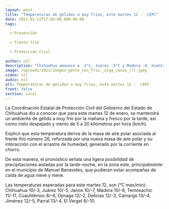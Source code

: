 ```yaml
---
layout: post
title: "Temperaturas de gélidas a muy frías, este martes 12 -  CEPC"
date: 2021-01-12T17:03:00.000-06:00
tags:
  
  - Prevención
  
  - frente frío
  
  - Protección Civil
  
author: nil
description: "Chihuahua amanece a -3°C, Juárez -5°C y Madera -8, mientras que Temósachic alcanza los -11°C"
image: /uploads/2021/images-gente_con_frio._olga_casas_(7).jpeg
video: nil
audio: nil
alt: Temperaturas de gélidas a muy frías, este martes 12 -  CEPC
front: false
section: Local
---
```


La Coordinación Estatal de Protección Civil del Gobierno del Estado de Chihuahua dio a conocer que para este martes 12 de enero, se mantendrá un ambiente de gélido a muy frío por la mañana y fresco por la tarde, así como cielo despejado y viento de 5 a 20 kilómetros por hora (km/h).

Explicó que esta temperatura deriva de la masa de aire polar asociada al frente frío número 26, reforzada por una nueva masa de aire polar y su interacción con el arrastre de humedad, generado por la corriente en chorro.

De esta manera, el pronóstico señala una ligera posibilidad de precipitaciones aisladas por la tarde-noche, en la zona este, principalmente en el municipio de Manuel Benavides, que pudieran estar acompañas de caída de agua nieve y nieve.

Las temperaturas esperadas para este martes 12, son (°C max/min): Chihuahua 10/-3, Juárez 10/-5, Janos 10/-7, Madera 10/-8, Temósachic 11/-11, Cuauhtémoc 8/-6, Ojinaga 12/-2, Delicias 12/-3, Camargo 13/-4, Jiménez 12/-5, Parral 13/-4, El Vergel 8/-10.